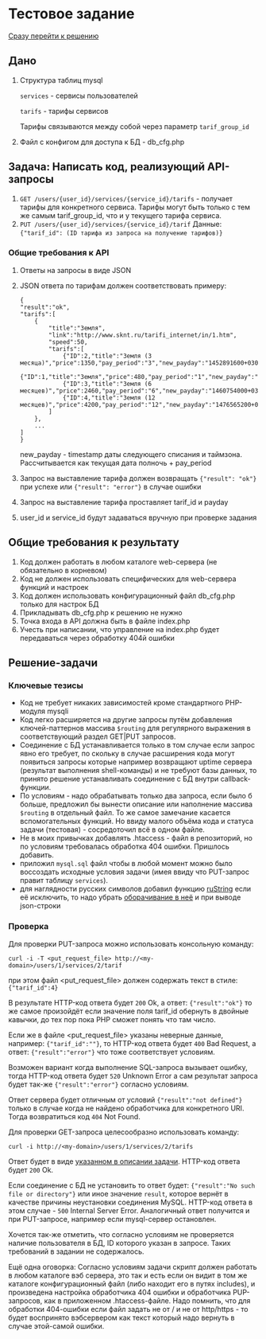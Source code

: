 # Тестовое задание


[Сразу перейти к решению](#Решение-задачи)

## Дано

1. Структура таблиц mysql

    `services` - сервисы пользователей
    
    `tarifs` - тарифы сервисов

    Тарифы связываются между собой через параметр `tarif_group_id`

2. Файл с конфигом для доступа к БД - db_cfg.php

## Задача: Написать код, реализующий API-запросы

1. `GET /users/{user_id}/services/{service_id}/tarifs` - получает тарифы для конкретного сервиса.
    Тарифы могут быть только с тем же самым tarif_group_id, что и у текущего тарифа сервиса.
2. `PUT /users/{user_id}/services/{service_id}/tarif` 
    Данные: `{"tarif_id": (ID тарифа из запроса на получениe тарифов)}`

### Общие требования к API

1. Ответы на запросы в виде JSON
2. JSON ответа по тарифам должен соответствовать примеру:

    ```
    {
    "result":"ok",
    "tarifs":[
        {
            "title":"Земля",
            "link":"http://www.sknt.ru/tarifi_internet/in/1.htm",
            "speed":50,
            "tarifs":[
                {"ID":2,"title":"Земля (3 месяца)","price":1350,"pay_period":"3","new_payday":"1452891600+0300","speed":50},
                {"ID":1,"title":"Земля","price":480,"pay_period":"1","new_payday":"1450213200+0300","speed":50},
                {"ID":3,"title":"Земля (6 месяцев)","price":2460,"pay_period":"6","new_payday":"1460754000+0300","speed":50},
                {"ID":4,"title":"Земля (12 месяцев)","price":4200,"pay_period":"12","new_payday":"1476565200+0300","speed":50}
            ]
        },
        ...
    ]
    }
    ```
    new_payday - timestamp даты следующего списания и таймзона. Рассчитывается как текущая дата полночь + pay_period

3. Запрос на выставление тарифа должен возвращать `{"result": "ok"}` при успехе или `{"result": "error"}` в случае ошибки
4. Запрос на выставление тарифа проставляет tarif_id и payday
5. user_id и service_id будут задаваться вручную при проверке задания

## Общие требования к результату

1. Код должен работать в любом каталоге web-сервера (не обязательно в корневом)
2. Код не должен использовать специфических для web-сервера функций и настроек
3. Код должен использовать конфигурационный файл db_cfg.php только для настрок БД
4. Прикладывать db_cfg.php к решению не нужно
5. Точка входа в API должна быть в файле index.php
6. Учесть при написании, что управление на index.php будет передаваться через обработку 404й ошибки

## Решение-задачи

### Ключевые тезисы
- Код не требует никаких зависимостей кроме стандартного PHP-модуля mysqli
- Код легко расширяется на другие запросы путём добавления ключей-паттернов массива `$routing` для регулярного выражения в соответствующий раздел GET|PUT запросов.
- Соединение с БД устанавливается только в том случае если запрос явно его требует, по скольку в случае расширения кода могут появиться запросы которые например возвращают uptime сервера (результат выполнения shell-команды) и не требуют базы данных, то принято решение устанавливать соединение с БД внутри callback-функции.
- По условиям - надо обрабатывать только два запроса, если было б больше, предложил бы вынести описание или наполнение массива `$routing` в отдельный файл. То же самое замечание касается вспомогательных функций. Но ввиду малого объёма кода и статуса задачи (тестовая) - сосредоточил всё в одном файле.
- Не в моих привычках добавлять .htaccess - файл в репозиторий, но по условиям требовалась обработка 404 ошибки. Пришлось добавить.
- приложил `mysql.sql` файл чтобы в любой момент можно было воссоздать исходные условия задачи (имея ввиду что PUT-запрос правит таблицу `services`).
- для наглядности русских символов добавил функцию [ruString](https://github.com/andrewinc/skynet_test/blob/master/index.php#L134-L145) если её исключить, то надо убрать [оборачивание в неё](https://github.com/andrewinc/skynet_test/blob/master/index.php#L166) и при выводе json-строки

### Проверка

Для проверки PUT-запроса можно использовать консольную команду:

`curl -i -T <put_request_file> http://<my-domain>/users/1/services/2/tarif`

при этом файл <put_request_file> должен содержать текст в стиле: `{"tarif_id":4}`

В результате HTTP-код ответа будет `200` Ok, а ответ: `{"result":"ok"}` то же самое произойдёт если значение поля tarif_id обернуть в двойные кавычки, до тех пор пока PHP сможет понять что там число.

Если же в файле <put_request_file> указаны неверные данные, например: `{"tarif_id":""}`, то HTTP-код ответа будет `400` Bad Request, а ответ: `{"result":"error"}` что тоже соответствует условиям.

Возможен вариант когда выполнение SQL-запроса вызывает ошибку, тогда HTTP-код ответа будет `520` Unknown Error а сам результат запроса будет так-же `{"result":"error"}` согласно условиям.

Ответ сервера будет отличным от условий `{"result":"not defined"}` только в случае когда не найдено обработчика для конкретного URI. Тогда возвратиться код `404` Not Found.


Для проверки GET-запроса целесообразно использовать команду:

`curl -i http://<my-domain>/users/1/services/2/tarifs`

Ответ будет в виде [указанном в описании задачи](#%D0%BE%D0%B1%D1%89%D0%B8%D0%B5-%D1%82%D1%80%D0%B5%D0%B1%D0%BE%D0%B2%D0%B0%D0%BD%D0%B8%D1%8F-%D0%BA-api). HTTP-код ответа будет `200` Ok.

Если соединение с БД не установить то ответ будет: `{"result":"No such file or directory"}` или иное значение `result`, которое вернёт в качестве причины неустановки соединения MySQL. HTTP-код ответа в этом случае - `500` Internal Server Error. Аналогичный ответ получится и при PUT-запросе, например если mysql-сервер остановлен.

Хочется так-же отметить, что согласно условиям не проверяется наличие пользователя в БД, ID которого указан в запросе. Таких требований в задании не содержалось.

Ещё одна оговорка: Согласно условиям задачи скрипт должен работать в любом каталоге вэб сервера, это так и есть если он видит в том же каталоге конфигурационный файл (либо находит его в путях includes), и произведена настройка обработчика 404 ошибки и обработчика PUP-запросов, как в приложенном .htaccess-файле. Надо помнить, что для обработки 404-ошибки если файл задать не от / и не от http/https - то будет воспринято вэбсервером как текст который надо вернуть в случае этой-самой ошибки.
